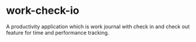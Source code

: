 # work-check-io
A productivity application which is work journal with check in and check out feature for time and performance tracking.
